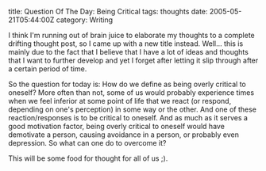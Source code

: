 title: Question Of The Day: Being Critical
tags: thoughts
date: 2005-05-21T05:44:00Z
category: Writing

I think I'm running out of brain juice to elaborate my thoughts to a complete drifting thought post, so I came up with a new title instead. Well… this is mainly due to the fact that I believe that I have a lot of ideas and thoughts that I want to further develop and yet I forget after letting it slip through after a certain period of time.

So the question for today is: How do we define as being overly critical to oneself? More often than not, some of us would probably experience times when we feel inferior at some point of life that we react (or respond, depending on one's perception) in some way or the other. And one of these reaction/responses is to be critical to oneself. And as much as it serves a good motivation factor, being overly critical to oneself would have demotivate a person, causing avoidance in a person, or probably even depression. So what can one do to overcome it?

This will be some food for thought for all of us ;).
